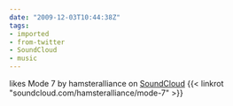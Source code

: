 ```yaml
---
date: "2009-12-03T10:44:38Z"
tags:
- imported
- from-twitter
- SoundCloud
- music
---
```

likes Mode 7 by hamsteralliance on [SoundCloud](/tags/SoundCloud) {{< linkrot "soundcloud.com/hamsteralliance/mode-7" >}}
